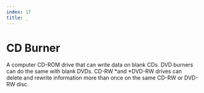 ```yaml
---
index: 17
title: _
---
```

# CD Burner

A computer CD-ROM drive that can write data on blank CDs. DVD burners can do the same with blank DVDs. CD-RW *and *DVD-RW drives can delete and rewrite information more than once on the same CD-RW or DVD-RW disc.